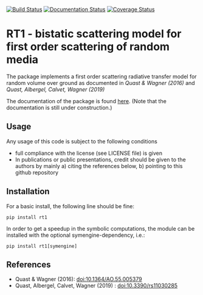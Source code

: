 [![Build Status](https://travis-ci.org/TUW-GEO/rt1.svg?branch=dev)](https://travis-ci.org/TUW-GEO/rt1) [![Documentation Status](https://readthedocs.org/projects/rt1/badge/?version=latest)](http://rt1.readthedocs.io/) [![Coverage Status](https://coveralls.io/repos/github/TUW-GEO/rt1/badge.svg?branch=dev)](https://coveralls.io/github/TUW-GEO/rt1?branch=dev)

# RT1 - bistatic scattering model for first order scattering of random media

The package implements a first order scattering radiative transfer model
for random volume over ground as documented in *Quast & Wagner (2016)* and
*Quast, Albergel, Calvet, Wagner (2019)*

The documentation of the package is found [here](http://rt1.readthedocs.io/).
(Note that the documentation is still under construction.)

## Usage

Any usage of this code is subject to the following conditions

* full compliance with the license (see LICENSE file) is given
* In publications or public presentations, credit should be given to the
  authors by mainly a) citing the references below, b) pointing to this
  github repository

## Installation
For a basic install, the following line should be fine:

    pip install rt1

In order to get a speedup in the symbolic computations,
the module can be installed with the optional symengine-dependency, i.e.:

    pip install rt1[symengine]

## References
* Quast & Wagner (2016): [doi:10.1364/AO.55.005379](https://doi.org/10.1364/AO.55.005379)
* Quast, Albergel, Calvet, Wagner (2019) : [doi:10.3390/rs11030285](https://doi.org/10.3390/rs11030285)

